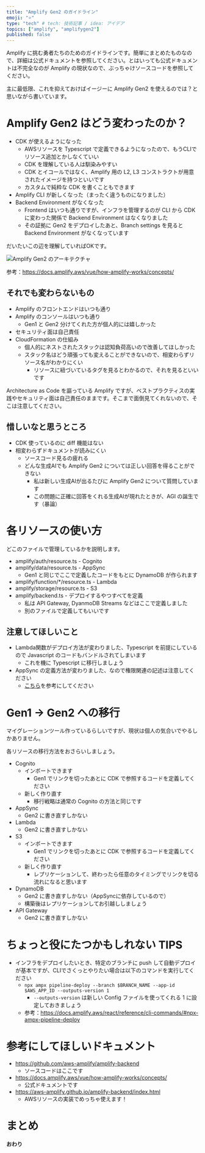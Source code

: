 ```yaml
---
title: "Amplify Gen2 のガイドライン"
emoji: "⭐️"
type: "tech" # tech: 技術記事 / idea: アイデア
topics: ["amplify", "amplifygen2"]
published: false
---
```


Amplify に挑む勇者たちのためのガイドラインです。簡単にまとめたものなので、詳細は公式ドキュメントを参照してください。とはいっても公式ドキュメントは不完全なのが Amplify の現状なので、ぶっちゃけソースコードを参照してください。

主に最低限、これを抑えておけばイージーに  Amplify Gen2 を使えるのでは？と思いながら書いています。

# Amplify Gen2 はどう変わったのか？

- CDK が使えるようになった
  - AWSリソースを Typescript で定義できるようになったので、もうCLIでリソース追加とかしなくていい
  - CDK を理解している人は馴染みやすい
  - CDK とイコールではなく、Amplify 用の L2, L3 コンストラクトが用意されたイメージを持つといいです
  - カスタムで純粋な CDK を書くこともできます
- Amplify CLI が新しくなった（まったく違うものになりました）
- Backend Environment がなくなった
  - Frontend はいつも通りですが、インフラを管理するのが CLI から CDK に変わった関係で Backend Environment はなくなりました
  - その証拠に Gen2 をデプロイしたあと、Branch settings を見ると Backend Environment がなくなっています

だいたいこの辺を理解していればOKです。

![Amplify Gen2 のアーキテクチャ](https://storage.googleapis.com/zenn-user-upload/0f251f25292e-20250227.webp)

参考：https://docs.amplify.aws/vue/how-amplify-works/concepts/

## それでも変わらないもの

- Amplify のフロントエンドはいつも通り
- Amplify のコンソールはいつも通り
  - Gen1 と Gen2 分けてくれた方が個人的には嬉しかった
- セキュリティ面は自己責任
- CloudFormation の仕組み
  - 個人的にネストされたスタックは認知負荷高いので改善してほしかった
  - スタック名はどう頑張っても変えることができないので、相変わらずリソース名がわかりにくい
    - リソースに紐づいているタグを見るとわかるので、それを見るといいです

Architecture as Code を謳っている Amplify ですが、ベストプラクティスの実践やセキュリティ面は自己責任のままです。そこまで面倒見てくれないので、そこは注意してください。

## 惜しいなと思うところ

- CDK 使っているのに diff 機能はない
- 相変わらずドキュメントが読みにくい
  - ソースコード見るの疲れる
  - どんな生成AIでも Amplify Gen2 については正しい回答を得ることができない
    - 私は新しい生成AIが出るたびに Amplify Gen2 について質問しています
    - この問題に正確に回答をくれる生成AIが現れたときが、AGI の誕生です（暴論）

# 各リソースの使い方

どこのファイルで管理しているかを説明します。

- amplify/auth/resource.ts - Cognito
- amplify/data/resource.ts - AppSync
  - Gen1 と同じでここで定義したコードをもとに DynamoDB が作られます
- amplify/function/*/resource.ts - Lambda
- amplify/storage/resource.ts - S3
- amplify/backend.ts - デプロイするやつすべてを定義
  - 私は API Gateway, DyanmoDB Streams などはここで定義しました
  - 別のファイルで定義してもいいです

## 注意してほしいこと

- Lambda関数がデプロイ方法が変わりました、Typescript を前提にしているので Javascript のコードもバンドルされてしまいます
  - これを機に Typescript に移行しましょう
- AppSync の定義方法が変わりました、なので権限関連の記述は注意してください
  - [こちら](https://docs.amplify.aws/vue/build-a-backend/data/customize-authz/#available-authorization-strategies)を参考にしてください


# Gen1 -> Gen2 への移行

マイグレーションツール作っているらしいですが、現状は個人の気合いでやるしかありません。

各リソースの移行方法をおさらいしましょう。

- Cognito
  - インポートできます
    - Gen1 でリンクを切ったあとに CDK で参照するコードを定義してください
  - 新しく作り直す
    - 移行戦略は通常の Cognito の方法と同じです
- AppSync
  - Gen2 に書き直すしかない
- Lambda
  - Gen2 に書き直すしかない
- S3
  - インポートできます
    - Gen1 でリンクを切ったあとに CDK で参照するコードを定義してください
  - 新しく作り直す
    - レプリケーションして、終わったら任意のタイミングでリンクを切る流れになると思います
- DynamoDB
  - Gen2 に書き直すしかない（AppSyncに依存しているので）
  - 構築後はレプリケーションしてお引越ししましょう
- API Gateway
  - Gen2 に書き直すしかない

# ちょっと役にたつかもしれない TIPS

- インフラをデプロイしたいとき、特定のブランチに push して自動デプロイが基本ですが、CLIでさくっとやりたい場合は以下のコマンドを実行してください
  - `npx ampx pipeline-deploy --branch $BRANCH_NAME --app-id $AWS_APP_ID --outputs-version 1`
    - `--outputs-version` は新しい Config ファイルを使ってくれる 1 に設定しておきましょう 
  - 参考：https://docs.amplify.aws/react/reference/cli-commands/#npx-ampx-pipeline-deploy

# 参考にしてほしいドキュメント

- https://github.com/aws-amplify/amplify-backend
  - ソースコードはここです
- https://docs.amplify.aws/vue/how-amplify-works/concepts/
  - 公式ドキュメントです
- https://aws-amplify.github.io/amplify-backend/index.html
  - AWSリソースの実装でめっちゃ使えます！

# まとめ


**おわり**

